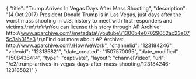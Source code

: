 {
    "title": "Trump Arrives In Vegas Days After Mass Shooting",
    "description": "(4 Oct 2017) President Donald Trump is in Las Vegas, just days after the worst mass shooting in U.S. history to meet with first responders and victims.\r\n\r\n\r\nYou can license this story through AP Archive: http:\/\/www.aparchive.com\/metadata\/youtube\/1300b4e07029052ac23e075c3ab315e3 \r\nFind out more about AP Archive: http:\/\/www.aparchive.com\/HowWeWork",
    "channelid": "123184246",
    "videoid": "123185821",
    "date_created": "1507570095",
    "date_modified": "1508436414",
    "type": "captivate",
    "layout": "channelVideo",
    "url": "\/c2\/trump-arrives-in-vegas-days-after-mass-shooting\/123184246-123185821"
}